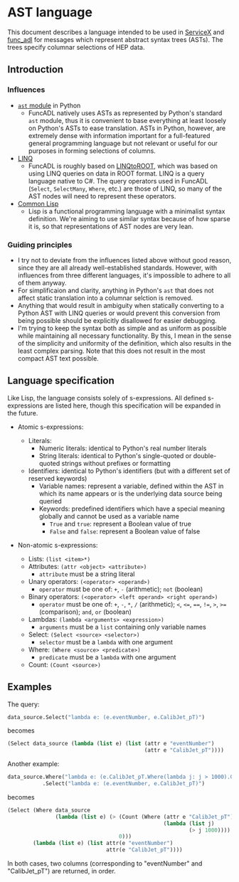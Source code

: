 # AST language

This document describes a language intended to be used in [ServiceX](https://github.com/ssl-hep/ServiceX) and [func_adl](https://github.com/iris-hep/func_adl) for messages which represent abstract syntax trees (ASTs). The trees specify columnar selections of HEP data.

## Introduction

### Influences

- [`ast` module](https://docs.python.org/3/library/ast.html) in Python
  - FuncADL natively uses ASTs as represented by Python's standard `ast` module, thus it is convenient to base everything at least loosely on Python's ASTs to ease translation. ASTs in Python, however, are extremely dense with information important for a full-featured general programming language but not relevant or useful for our purposes in forming selections of columns.
- [LINQ](https://docs.microsoft.com/en-us/dotnet/csharp/programming-guide/concepts/linq/)
  - FuncADL is roughly based on [LINQtoROOT](https://github.com/gordonwatts/LINQtoROOT), which was based on using LINQ queries on data in ROOT format. LINQ is a query language native to C#. The query operators used in FuncADL (`Select`, `SelectMany`, `Where`, etc.) are those of LINQ, so many of the AST nodes will need to represent these operators.
- [Common Lisp](https://common-lisp.net/)
  - Lisp is a functional programming language with a minimalist syntax definition. We're aiming to use similar syntax because of how sparse it is, so that representations of AST nodes are very lean.

### Guiding principles

- I try not to deviate from the influences listed above without good reason, since they are all already well-established standards. However, with influences from three different languages, it's impossible to adhere to all of them anyway.
- For simplificaion and clarity, anything in Python's `ast` that does not affect static translation into a columnar selction is removed.
- Anything that would result in ambiguity when statically converting to a Python AST with LINQ queries or would prevent this conversion from being possible should be explicitly disallowed for easier debugging.
- I'm trying to keep the syntax both as simple and as uniform as possible while maintaining all necessary functionality. By this, I mean in the sense of the simplicity and uniformity of the definition, which also results in the least complex parsing. Note that this does not result in the most compact AST text possible.

## Language specification

Like Lisp, the language consists solely of s-expressions. All defined s-expressions are listed here, though this specification will be expanded in the future.

- Atomic s-expressions:
  - Literals:
    - Numeric literals: identical to Python's real number literals
    - String literals: identical to Python's single-quoted or double-quoted strings without prefixes or formatting
  - Identifiers: identical to Python's identifiers (but with a different set of reserved keywords)
    - Variable names: represent a variable, defined within the AST in which its name appears or is the underlying data source being queried
    - Keywords: predefined identifiers which have a special meaning globally and cannot be used as a variable name
      - `True` and `true`: represent a Boolean value of true
      - `False` and `false`: represent a Boolean value of false

- Non-atomic s-expressions:
  - Lists: `(list <item>*)`
  - Attributes: `(attr <object> <attribute>)`
    - `attribute` must be a string literal
  - Unary operators: `(<operator> <operand>)`
    - `operator` must be one of: `+`, `-` (arithmetic); `not` (boolean)
  - Binary operators: `(<operator> <left operand> <right operand>)`
    - `operator` must be one of: `+`, `-`, `*`, `/` (arithmetic); `<`, `<=`, `==`, `!=`, `>`, `>=` (comparison); `and`, `or` (boolean)
  - Lambdas: `(lambda <arguments> <expression>)`
    - `arguments` must be a `list` containing only variable names
  - Select: `(Select <source> <selector>)`
    - `selector` must be a `lambda` with one argument
  - Where: `(Where <source> <predicate>)`
    - `predicate` must be a `lambda` with one argument
  - Count: `(Count <source>)`

## Examples

The query:

```python
data_source.Select("lambda e: (e.eventNumber, e.CalibJet_pT)")
```

becomes

```lisp
(Select data_source (lambda (list e) (list (attr e "eventNumber")
                                           (attr e "CalibJet_pT"))))
```

Another example:

```python
data_source.Where("lambda e: (e.CalibJet_pT.Where(lambda j: j > 1000).Count() > 0"))
           .Select("lambda e: (e.eventNumber, e.CalibJet_pT)")
```

becomes

```lisp
(Select (Where data_source
               (lambda (list e) (> (Count (Where (attr e "CalibJet_pT")
                                                 (lambda (list j)
                                                         (> j 1000))))
                                   0)))
        (lambda (list e) (list attr(e "eventNumber")
                               attr(e "CalibJet_pT"))))
```

In both cases, two columns (corresponding to "eventNumber" and "CalibJet_pT") are returned, in order.
